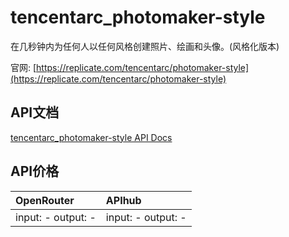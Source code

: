 # tencentarc_photomaker-style

在几秒钟内为任何人以任何风格创建照片、绘画和头像。(风格化版本)

官网: [https://replicate.com/tencentarc/photomaker-style](https://replicate.com/tencentarc/photomaker-style)

## API文档

[tencentarc_photomaker-style API Docs](../apis/zh/tencentarc_photomaker-style.md)

## API价格

| OpenRouter | APIhub |
|:---|:---|
| input: - output: - | input: - output: - |
